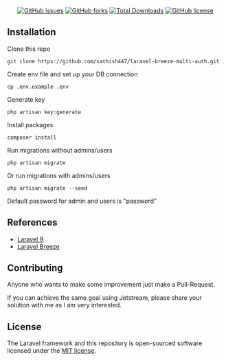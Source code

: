<p align="center">
<a href="https://github.com/sathish447/laravel-breeze-multi-auth/issues"><img alt="GitHub issues" src="https://img.shields.io/github/issues/sathish447/laravel-breeze-multi-auth"></a>
<a href="https://github.com/sathish447/laravel-breeze-multi-auth/network"><img alt="GitHub forks" src="https://img.shields.io/github/forks/sathish447/laravel-breeze-multi-auth"></a>
<a href="https://packagist.org/packages/sathish447/laravel-breeze-multi-auth"><img src="https://img.shields.io/packagist/dt/sathish447/laravel-breeze-multi-auth" alt="Total Downloads"></a>
<a href="https://github.com/sathish447/laravel-breeze-multi-auth/blob/main/LICENSE"><img alt="GitHub license" src="https://img.shields.io/github/license/sathish447/laravel-breeze-multi-auth"></a>
</p>


## Installation

Clone this repo

    git clone https://github.com/sathish447/laravel-breeze-multi-auth.git

Create env file and set up your DB connection

    cp .env.example .env

Generate key

    php artisan key:generate

Install packages

    composer install

Run migrations without admins/users

    php artisan migrate

Or run migrations with admins/users

    php artisan migrate --seed

Default password for admin and users is "password"

## References
- [Laravel 9](https://laravel.com)
- [Laravel Breeze](https://laravel.com/docs/9.x/starter-kits#laravel-breeze)

## Contributing

Anyone who wants to make some improvement just make a Pull-Request.

If you can achieve the same goal using Jetstream, please share your solution with me as I am very interested.

## License

The Laravel framework and this repository is open-sourced software licensed under the [MIT license](https://opensource.org/licenses/MIT).
